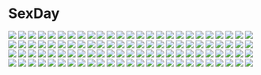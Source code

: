 # SexDay
![](https://konachan.com/jpeg/7bb9e0347b1a658e6f07fafd3469391b/Konachan.com%20-%20266655%20blonde_hair%20blue_eyes%20long_hair%20macross%20macross_frontier%20muki_%28mayuiki%29%20sheryl_nome%20sky%20watermark.jpg)
![](https://konachan.com/image/6f46eb24eb504a94cc92b2c8c1594a4c/Konachan.com%20-%20131020%20blush%20bungaku_shoujo_%28danshi_koukousei%29%20danshi_koukousei_no_nichijou%20eschatology00%20fang%20glasses%20purple_eyes%20school_uniform%20skirt%20tabata_hidenori.jpg)
![](https://konachan.com/image/6150b5fe734cb7523193710008d0edbb/Konachan.com%20-%20243190%20barefoot%20dark%20dress%20flowers%20grass%20original%20tentsu.jpg)
![](https://konachan.com/image/d698b894240f3ff4d03a6d417d963ed0/Konachan.com%20-%2018982%20ayanami_rei%20neon_genesis_evangelion.jpg)
![](https://konachan.com/jpeg/cdef10138a1cc2b930d69b1e759eacb6/Konachan.com%20-%20225488%20animal%20breasts%20cat%20cat_smile%20cleavage%20collar%20emilia_%28re%3Azero%29%20long_hair%20okakan%20pointed_ears%20puck%20purple_eyes%20purple_hair%20skirt%20thighhighs%20wink.jpg)
![](https://konachan.com/image/7175fc98c9d21582273732f759a57079/Konachan.com%20-%20280239%20card_captor_sakura%20clamp%20daidouji_tomoyo%20kero%20kinomoto_sakura%20li_meiling%20li_syaoran%20scan.jpg)
![](https://konachan.com/jpeg/322617a87bc36864d41830a9749d2df7/Konachan.com%20-%20120871%20blue_eyes%20censored%20fellatio%20game_cg%20nonomiya_ai%20panties%20penis%20school_uniform%20striped_panties%20takoyaki_%28roast%29%20thighhighs%20underwear.jpg)
![](https://konachan.com/image/3fd02495d8b38a9c706de3cc0e12109d/Konachan.com%20-%20277145%20beach%20bikini%20blue_eyes%20brown_hair%20clouds%20fate_grand_order%20fate_%28series%29%20long_hair%20mg_kurino%20navel%20ponytail%20sky%20swimsuit%20water.jpg)
![](https://konachan.com/image/85753f2b3978be24999337a8e416c6fc/Konachan.com%20-%2060931%20barefoot%20bra%20catgirl%20chen%20collar%20ex_keine%20foxgirl%20fujy%20group%20horns%20hug%20nazrin%20nude%20panties%20red_eyes%20red_hair%20ribbons%20tail%20tokiko%20touhou%20wings%20wolfgirl.jpg)
![](https://konachan.com/image/63a487f1bd48527c318e2aea41611601/Konachan.com%20-%2015010%20all_male%20blood%20hatake_kakashi%20male%20naruto.jpg)
![](https://konachan.com/image/bfe1317c569074b66e2f9603e2ea48bf/Konachan.com%20-%2080122%20ookami-san_to_shichinin_no_nakama-tachi%20ookami_ryouko%20skirt%20thighhighs%20tie.jpg)
![](https://konachan.com/jpeg/b80c23d3e2d40f3a3e3302f2730c5fc9/Konachan.com%20-%2038605%20bekkankou%20fortune_arterial%20sendo_erika.jpg)
![](https://konachan.com/jpeg/e83dde95b39ac8f6c164445ddb2e3d6b/Konachan.com%20-%205724%20chocobo%20final_fantasy%20final_fantasy_iv%20rydia.jpg)
![](https://konachan.com/jpeg/5e9246680b6eb2bb95ac1e55851aba96/Konachan.com%20-%20103839%20animal_ears%20blonde_hair%20blue_eyes%20bunny_ears%20bunnygirl%20clouds%20gun%20moon%20original%20sky%20weapon%20windtalker.jpg)
![](https://konachan.com/jpeg/93e82c896df01625a39fc9fa1de8f6f8/Konachan.com%20-%20293786%20apple%20ayamy%20blue_eyes%20blue_hair%20blush%20bra%20food%20fruit%20headband%20natsuki_subaru%20open_shirt%20panties%20rem_%28re%3Azero%29%20short_hair%20underwear.jpg)
![](https://konachan.com/jpeg/ed42fc2c3ddfe14ba00561c3fede7437/Konachan.com%20-%20140938%20bishoujo_mangekyou%20censored%20close%20fellatio%20game_cg%20green_hair%20hanazato_megumi%20happoubi_jin%20omega_star%20penis%20short_hair%20wet.jpg)
![](https://konachan.com/image/5988d42c2719c458be93612c3d6c3edf/Konachan.com%20-%2076463%20chibi%20hatsune_miku%20twintails%20vocaloid.jpg)
![](https://konachan.com/image/ae08cbdb557dee00663c8f65361fe800/Konachan.com%20-%2057795%20beatrice%20butterfly%20cage%20umineko_no_naku_koro_ni.jpg)
![](https://konachan.com/image/2e3ed842d1f9b6dfa52a8e75721caef4/Konachan.com%20-%2023510%20air%20kanna%20kannabi_no_mikoto%20key%20silhouette%20visualart%20wings.jpg)
![](https://konachan.com/image/dd62bcc73dbfbf0fd223d5fe1c8403c3/Konachan.com%20-%20200022%20animal_ears%20chibi%20fang%20mikanagi_atori%20mikanagi_hina%20mikanagi_yuu%20namaiki%21%20nounai_kanojo%20tagme_%28artist%29.jpg)
![](https://konachan.com/jpeg/ac33d2b8a3d15f469d39f9f6f1550717/Konachan.com%20-%20294808%20black_eyes%20black_hair%20blush%20breasts%20censored%20game_cg%20golden_hour%20more_%28company%29%20natori_suzu%20navel%20nipples%20nude%20sex%20short_hair%20spread_legs.jpg)
![](https://konachan.com/image/02295b8dab5df6e03336a11bf098a77e/Konachan.com%20-%20194681%20condom%20hat%20loli%20moriya_suwako%20panties%20thighhighs%20touhou%20underwear.jpg)
![](https://konachan.com/image/3f419a89d9440bfe90f1b0810e6a6ebf/Konachan.com%20-%20212464%20clouds%20natsu3390%20original%20scenic%20sky%20sunset%20water.jpg)
![](https://konachan.com/image/a8d300a0c8f824622de8ffaeb5fab219/Konachan.com%20-%20158688%20annie_leonhardt%20bertholt_fubar%20dnlin%20eren_jaeger%20mikasa_ackerman%20reiner_braun%20shingeki_no_kyojin%20ymir_%28shingeki_no_kyojin%29.jpg)
![](https://konachan.com/jpeg/e0e021ec9a7cd2475445e9a64b6163bc/Konachan.com%20-%20272996%20anthropomorphism%20blue_eyes%20blush%20breasts%20cum%20gray_hair%20kantai_collection%20navel%20nipples%20nironiro%20penis%20pussy%20sex%20short_hair%20uncensored.jpg)
![](https://konachan.com/image/fbab6885454deb71b71c28e6123bd733/Konachan.com%20-%2065059%20aqua_eyes%20aqua_hair%20hatsune_miku%20headphones%20last_night_good_night_%28vocaloid%29%20long_hair%20redjuice%20skirt%20twintails%20vocaloid.jpg)
![](https://konachan.com/image/e57ea274c2b1aa7b0e1ebd4bce97e67b/Konachan.com%20-%20288151%20dark_skin%20dragon%20earth%20granblue_fantasy%20oopartz_yang%20planet%20space%20stars%20sword%20watermark%20weapon%20zettai_ryouiki%20zooey_%28granblue_fantasy%29.jpg)
![](https://konachan.com/image/4bc16758c7df8de7c56b0d71a94049ee/Konachan.com%20-%20102361%20blonde_hair%20blue_eyes%20dragon%20katia%20lost_kingdoms.jpg)
![](https://konachan.com/image/fa63da30b06df54ba31089b251b18336/Konachan.com%20-%2064325%20nagisa_kaworu%20neon_genesis_evangelion%20signed.jpg)
![](https://konachan.com/jpeg/f2d141448110805cd7676b7514f804c8/Konachan.com%20-%20284552%20blonde_hair%20blue_eyes%20blush%20breasts%20close%20cropped%20dark_skin%20flowers%20hug%20nipples%20nude%20pink_hair%20tan_lines%20u-511_%28kancolle%29%20white_hair%20yuri.jpg)
![](https://konachan.com/image/120530fdc41369dde73c81a61927fd2c/Konachan.com%20-%20224053%20aqua_eyes%20ass%20blonde_hair%20breasts%20long_hair%20nipples%20nude%20petenshi_%28dr._vermilion%29%20pointed_ears%20tsurumaki_maki%20voiceroid%20water%20wet.jpg)
![](https://konachan.com/image/1356496477ffa27679d1dd612f7bc2d0/Konachan.com%20-%20215026%202girls%20aqua_eyes%20black_hair%20blush%20bow%20brown_hair%20cape%20catgirl%20fang%20gloves%20green_eyes%20headdress%20loli%20original%20ribbons%20short_hair%20socks%20tail%20wink.jpg)
![](https://konachan.com/image/7eca4d46c168571adf62436f86b51dbf/Konachan.com%20-%2098944%20infinite_stratos%20miyazaki_rei%20nude%20purple_hair%20shinonono_houki%20signed%20third-party_edit.jpg)
![](https://konachan.com/image/dea1806986505d5aa35f3df1fed1b4ae/Konachan.com%20-%20224142%20brown_eyes%20building%20catgirl%20city%20clouds%20doggirl%20foxgirl%20glasses%20group%20long_hair%20original%20pantyhose%20red_eyes%20shirakaba%20shorts%20sky%20stockings%20tail%20tree.jpg)
![](https://konachan.com/image/d1cb89965b8995633c66d55c09eb75c9/Konachan.com%20-%20260479%20ass%20boots%20cameltoe%20cigarette%20cowboy_bebop%20dantewontdie%20drink%20headband%20purple_eyes%20purple_hair%20short_hair%20shorts%20smoking%20thighhighs%20watermark.jpg)
![](https://konachan.com/jpeg/1a27f3529a989549a5da0652e5a4895f/Konachan.com%20-%2083220%20blonde_hair%20red_eyes%20rumia%20touhou.jpg)
![](https://konachan.com/image/6d04e42085a959a5e5784fb1a148e8b7/Konachan.com%20-%20170164%20blonde_hair%20long_hair%20realistic%20ribbons%20sakuya_tsuitachi%20school_swimsuit%20skintight%20swimsuit%20wet%20white.jpg)
![](https://konachan.com/image/2438080d8db6eb19af57073e68f5d55a/Konachan.com%20-%20224872%20all_male%20book%20chain%20dio_brando%20hat%20headband%20jojo_no_kimyou_na_bouken%20kuujou_joutarou%20male%20polychromatic%20tagme_%28artist%29.jpg)
![](https://konachan.com/jpeg/e497176ae2fd4ded68f8d135ba26c1ff/Konachan.com%20-%20228780%20food%20nobody%20original%20watermark%20white%20yuyhwa.jpg)
![](https://konachan.com/image/f96e6f74b499ff3c2471ed1a836097b3/Konachan.com%20-%2029788%20fuura_kafuka%20hito_nami%20itoshiki_nozomu%20kimura_kaere%20kitsu_chiri%20komori_kiri%20sayonara_zetsubou_sensei.jpg)
![](https://konachan.com/jpeg/f11fdca0f0a160a9e2d95cf2bbc2620b/Konachan.com%20-%2064811%20kirisame_marisa%20moon%20night%20touhou%20witch.jpg)
![](https://konachan.com/jpeg/b1c9bfcc85d8a6ff48f757c972ec203f/Konachan.com%20-%20307852%20all_male%20animal_ears%20bicolored_eyes%20brown_hair%20catgirl%20final_fantasy%20final_fantasy_xiv%20g%27raha_tia%20instrument%20male%20miqo%27te%20red_hair%20tattoo.jpg)
![](https://konachan.com/jpeg/6ef86c1cb6bb2e257a2e78c208652ea6/Konachan.com%20-%20272283%20armor%20blonde_hair%20blue_eyes%20bodysuit%20braids%20garter%20gloves%20gray_hair%20hat%20headdress%20long_hair%20navel%20no-kan%20ponytail%20short_hair%20thighhighs%20twintails.jpg)
![](https://konachan.com/jpeg/e09f12a0acd7bcdb5dc705c58b2edf3a/Konachan.com%20-%20180862%20black_eyes%20blush%20breast_grab%20brown_hair%20fingering%20idolmaster%20male%20nipples%20nude%20pubic_hair%20shiomi_shuuko%20short_hair%20thesale.jpg)
![](https://konachan.com/image/9f04fc6881b5ae1607bf1bc70ad34605/Konachan.com%20-%20298273%20blonde_hair%20bow%20dress%20fate_grand_order%20fate_%28series%29%20goth-loli%20gray_eyes%20hat%20jpeg_artifacts%20loli%20lolita_fashion%20long_hair%20pantyhose.jpg)
![](https://konachan.com/image/fb79fa79ade2a90cb1956d37d7367856/Konachan.com%20-%2033910%20side_b%20touhou%20yasaka_kanako.jpg)
![](https://konachan.com/image/ba9737f313930b2f28e5b0ccb10656fb/Konachan.com%20-%20271956%20bed%20breasts%20brown_eyes%20brown_hair%20cleavage%20no_bra%20original%20pajamas%20pokachu%20short_hair.jpg)
![](https://konachan.com/jpeg/79d22e443350c74220edc0b3ab4e8cae/Konachan.com%20-%20194222%202girls%20alisa_garland%20blonde_hair%20blush%20breasts%20lump_of_sugar%20mikuriya_himari%20nanaroba_hana%20nipples%20nude%20pink_hair%20rensou_relation%20scan%20thighhighs.jpg)
![](https://konachan.com/jpeg/7cc9f5128707e370e2b9780920e8cf8e/Konachan.com%20-%20279054%20animal_ears%20blonde_hair%20breasts%20censored%20cum%20fang%20foxgirl%20garter%20nipples%20no_bra%20nopan%20open_shirt%20penis%20pubic_hair%20pussy%20sex%20tail%20yellow_eyes.jpg)
![](https://konachan.com/jpeg/563f7632171288345ae413b0f3b28673/Konachan.com%20-%20286575%20banishment%20grass%20original%20scenic%20school_uniform%20signed%20twintails.jpg)
![](https://konachan.com/jpeg/f3e32c31eb3bcb21d464ca2a4140b762/Konachan.com%20-%20217275%20armor%20black_hair%20breasts%20cleavage%20cropped%20green_eyes%20hong%20navel%20original%20skirt%20sword%20underboob%20weapon.jpg)
![](https://konachan.com/image/8e6fa39034e606b973b94d4ebb895048/Konachan.com%20-%206501%20blue%20furude_rika%20higurashi_no_naku_koro_ni%20houjou_satoko%20maebara_keiichi%20ryuuguu_rena%20sonozaki_mion.jpg)
![](https://konachan.com/jpeg/f8f1a493aecb605712c2169325694258/Konachan.com%20-%20283015%20kantoku%20original%20pantyhose%20scan%20shizuku_%28kantoku%29%20skirt.jpg)
![](https://konachan.com/jpeg/b00df2e4c7c0029bfc13435350aabe80/Konachan.com%20-%20197134%20amagi_brilliant_park%20barefoot%20bed%20breasts%20brown_eyes%20brown_hair%20cleavage%20kazenokaze%20long_hair%20moffle%20original%20paper%20phone%20skirt%20tiramii%20wristwear.jpg)
![](https://konachan.com/image/163e2d5fcdffeb22a6c617817552bd9b/Konachan.com%20-%2074723%20artoria_pendragon_%28all%29%20fate_%28series%29%20fate_stay_night%20fate_unlimited_codes%20landscape%20saber%20saber_lily%20scenic.jpg)
![](https://konachan.com/image/c1342807df895e5ef32bc6c683616f93/Konachan.com%20-%20148327%202girls%20ass%20black_hair%20blue_eyes%20blush%20breasts%20color_of_white%20hyperiyon%20long_hair%20matsumiya_kiseri%20navel%20nude%20red_eyes%20white_hair%20yuri.jpg)
![](https://konachan.com/image/d9beffa93ef6d44cae1b2a282fb21062/Konachan.com%20-%2049485%20hatsune_miku%20vocaloid.jpg)
![](https://konachan.com/image/ca7d95b0179c8d8f6e22fec3c1d120f5/Konachan.com%20-%20305371%20bow%20breasts%20gray_hair%20green_eyes%20headband%20katana%20maiwetea%20ribbons%20short_hair%20skirt%20skirt_lift%20sword%20thighhighs%20touhou%20weapon%20white%20wristwear.jpg)
![](https://konachan.com/jpeg/57f6d8dbd68df7e2fca3471302c034a3/Konachan.com%20-%2059963%20akiyama_mio%20blue%20ipod%20k-on%21%20kisoba%20silhouette.jpg)
![](https://konachan.com/image/1afa1b43b73b2ff8846d53091efb9592/Konachan.com%20-%20122119%20breasts%20brown_hair%20cleavage%20dlsite.com%20dress%20drink%20green_eyes%20original%20premium-chan%20tagme.jpg)
![](https://konachan.com/image/bb3b9c1b04934961623677d11de76686/Konachan.com%20-%20195416%20apron%20braids%20breasts%20cleavage%20gloves%20headdress%20izayoi_sakuya%20kikivi%20knife%20long_hair%20maid%20red_eyes%20thighhighs%20touhou%20weapon%20white_hair.jpg)
![](https://konachan.com/image/37ed507d235ff0d489515fc2f157be53/Konachan.com%20-%2054116%20loli%20louise_fran%C3%A7oise_le_blanc_de_la_valli%C3%A8re%20zero_no_tsukaima.jpg)
![](https://konachan.com/image/ee77f63408d6ad969b2f7d8273658029/Konachan.com%20-%2093293%20blonde_hair%20fang%20flandre_scarlet%20geogeo%20hat%20red_eyes%20staff%20touhou%20vampire%20wings.jpg)
![](https://konachan.com/jpeg/38999522af7ef1ed47b91a5e89f12a98/Konachan.com%20-%20301869%202girls%20barefoot%20blindfold%20bondage%20bow%20braids%20breasts%20cameltoe%20chain%20long_hair%20navel%20nipples%20panties%20pecorine%20pink_hair%20topless%20underwear%20utahane_w.jpg)
![](https://konachan.com/image/e39117a6dd55a3b76f9746bb98d97c07/Konachan.com%20-%2091014%20building%20city%20clouds%20male%20rainbow%20scenic%20sky.jpg)
![](https://konachan.com/image/4a26a29f2ddc0ba78f250633c418e9e6/Konachan.com%20-%2052357%20boots%20chibi%20collar%20elbow_gloves%20gloves%20goth-loli%20horns%20kagamine_len%20kagamine_rin%20kneehighs%20lolita_fashion%20male%20pointed_ears%20tears%20vocaloid.jpg)
![](https://konachan.com/image/56b23d980fc583af1f1880c2f382d195/Konachan.com%20-%2076415%20bicolored_eyes%20bow%20dark%20dress%20hatsune_miku%20long_hair%20ribbons%20twintails%20vocaloid%20weapon.jpg)
![](https://konachan.com/jpeg/196409e15b056c4b9464ee504139069b/Konachan.com%20-%20142189%20close%20hatsune_miku%20marirero_a%20sky%20twintails%20vocaloid.jpg)
![](https://konachan.com/image/95b2195158f911deef48df219133aca7/Konachan.com%20-%20173592%20aqua_eyes%20bell%20black_hair%20bow%20brown_hair%20catgirl%20choker%20dress%20green_eyes%20long_hair%20original%20pantyhose%20short_hair%20tail%20thighhighs%20white_hair.jpg)
![](https://konachan.com/jpeg/f8cf38beb63d0df7956c91ca9477dd82/Konachan.com%20-%20164856%20amairo_islenauts%20bed%20blue_eyes%20blue_hair%20blush%20bra%20breasts%20game_cg%20kobuichi%20nipples%20panties%20school_uniform%20shiraga_airi%20twintails%20underwear%20yuzusoft.jpg)
![](https://konachan.com/image/4e289be4d710f7240bf39bf27eb8ef03/Konachan.com%20-%20179513%20anthropomorphism%20blonde_hair%20breasts%20cleavage%20dark_skin%20glasses%20gloves%20ido_%28teketeke%29%20kantai_collection%20navel%20sarashi%20skirt%20underwear%20yellow_eyes.jpg)
![](https://konachan.com/jpeg/3c5e9b0c5eba7a4c9fdec0b76c59b403/Konachan.com%20-%20293146%202girls%20bandaid%20black_hair%20flat_chest%20gray_hair%20green_eyes%20long_hair%20mochizuki_kei%20navel%20no_bra%20nopan%20original%20purple_eyes%20twintails.jpg)
![](https://konachan.com/jpeg/6fd8db337be3e0b83bd808ad3cc2627e/Konachan.com%20-%20214066%20megurine_luka%20saihate%20signed%20thighhighs%20vocaloid.jpg)
![](https://konachan.com/image/8745e71b65ca5cb2560f7abdb3775c48/Konachan.com%20-%20208291%20alice_margatroid%20autumn%20fan%20food%20hakurei_reimu%20japanese_clothes%20kirisame_marisa%20miko%20pantyhose%20tendo_%28zhazhatiantong%29%20touhou%20witch.jpg)
![](https://konachan.com/jpeg/a508d1b73a46fd38a6cb9a772f62540a/Konachan.com%20-%20108479%20anthropomorphism%20green_hair%20homare%20lilligant%20long_hair%20pokemon%20purple_eyes.jpg)
![](https://konachan.com/jpeg/91d609c206fdd0e0d8d4669d8114dafe/Konachan.com%20-%20209654%20amahoshi%20blue_eyes%20book%20bra%20braids%20breasts%20glace%20group%20headband%20long_hair%20navel%20nipples%20no_bra%20panties%20ribbons%20twintails%20underwear%20white_hair.jpg)
![](https://konachan.com/jpeg/10de288459b7ae7df150c96b0dbf6d1a/Konachan.com%20-%20269960%20barefoot%20blue_eyes%20blush%20bow%20braids%20brown_hair%20long_hair%20lucknight%20nude%20original%20pussy%20uncensored.jpg)
![](https://konachan.com/image/00bb4e7b1293b1f443599ce82ba20369/Konachan.com%20-%20159778%20blonde_hair%20blue_eyes%20chipika%20combat_vehicle%20drink%20girls_und_panzer%20katyusha%20short_hair%20skirt%20snow.jpg)
![](https://konachan.com/image/00b0296debca4f609ac7df2e65c86ab8/Konachan.com%20-%2066619%20bikini%20hinata_hanabi%20sumaki_shungo%20swimsuit%20tropical_kiss%20twinkle%20undressing.jpg)
![](https://konachan.com/jpeg/6c0bcb13d11b6f8ec4adc6e0f1cd0f6f/Konachan.com%20-%20139969%20blush%20breasts%20clochette%20game_cg%20long_hair%20nipples%20okihara_kotoha%20oshiki_hitoshi%20pussy%20spread_legs%20thighhighs%20third-party_edit%20twintails%20uncensored.jpg)
![](https://konachan.com/image/bd02fa1b130ba21d6814ddeebd9a76a9/Konachan.com%20-%20289373%20blood%20dress%20fang%20gothic%20hongsung0819%20original%20pointed_ears%20vampire.jpg)
![](https://konachan.com/jpeg/621849d9428402f0643a4d42dc22fc9d/Konachan.com%20-%20184223%20black_hair%20blue_eyes%20breasts%20brown_hair%20glasses%20green_hair%20group%20headband%20hullabaloo%20long_hair%20miko%20nipples%20panties%20pink_eyes%20skirt%20underwear.jpg)
![](https://konachan.com/jpeg/99b0dc0c7b531d793cea194fb7cf0565/Konachan.com%20-%20280566%202girls%20ass%20blush%20hero_neisan%20panties%20pantyhose%20shinjou_akane%20short_hair%20ssss.gridman%20takarada_rikka%20underwear.jpg)
![](https://konachan.com/image/d66654a12366dc550c75d64b881d69ff/Konachan.com%20-%20273481%20bed%20blonde_hair%20braids%20breasts%20fate_grand_order%20fate_%28series%29%20flowers%20green_eyes%20navel%20nero_claudius_%28fate%29%20qmo_%28chalsoma%29%20rose%20short_hair%20sideboob.jpg)
![](https://konachan.com/jpeg/c2b528e0f712c58a8b1d6fcdf2a8e926/Konachan.com%20-%20251602%20aqua_eyes%20aqua_hair%20blush%20breasts%20cleavage%20cropped%20headdress%20maid%20rem_%28re%3Azero%29%20re%3Azero_kara_hajimeru_isekai_seikatsu%20short_hair%20tagme_%28artist%29.jpg)
![](https://konachan.com/jpeg/d6f53ba5a05c1da905665547c847bf97/Konachan.com%20-%20235672%20blue_eyes%20blue_hair%20bow%20cirno%20dress%20fairy%20loli%20short_hair%20socks%20touhou%20wamu_%28chartreuse%29%20wings.jpg)
![](https://konachan.com/image/82508dbde1580ac1d17bae281d6d12e2/Konachan.com%20-%2074333%20black_hair%20blue_eyes%20blush%20murasa_minamitsu%20school_uniform%20short_hair%20touhou.jpg)
![](https://konachan.com/jpeg/2ca0d3354ae7dae3e2167c5d9927824e/Konachan.com%20-%20212987%20anus%20ass%20blush%20clannad%20gym_uniform%20ishikei%20long_hair%20panty_pull%20purple_eyes%20purple_hair%20pussy%20pussy_juice%20tears%20thighhighs%20uncensored%20waifu2x.jpg)
![](https://konachan.com/jpeg/35efd5868af2e825c010b847077679f1/Konachan.com%20-%20138673%20dolphin_divers%20ebihara_noa%20game_cg%20senomoto_hisashi.jpg)
![](https://konachan.com/image/67ea8ff5007458817164d9542b7c8fcf/Konachan.com%20-%2068149%20sky%20tagme.jpg)
![](https://konachan.com/image/e7e886acceb4b91cbf0895c0f27fb246/Konachan.com%20-%2018320%20bandaid%20chise%20saikano%20saishuu_heiki_kanojo%20wings.jpg)
![](https://konachan.com/image/7be5424e672379fdb6cbee11f445118c/Konachan.com%20-%2056161%20anehara_misa%20ichinose_yumiko_cristina%20morishita_koyomi%20panties%20sakazaki_kaho%20school_uniform%20tamura_masafumi%20underwear%20yoku_wakaru_gendai_mahou.jpg)
![](https://konachan.com/image/856cd68ff50b4217beb69b45be8a7f6d/Konachan.com%20-%2066659%20glasses%20ikeda_shouko%20kyon%20male%20nagato_yuki%20scan%20suzumiya_haruhi_no_yuutsu.jpg)
![](https://konachan.com/jpeg/ad01777779ede8ee0408318351daa81e/Konachan.com%20-%20178748%20blonde_hair%20gun%20kawanakajima%20mechagirl%20original%20panties%20red_eyes%20short_hair%20stockings%20thighhighs%20underwear%20weapon%20white%20wings.jpg)
![](https://konachan.com/image/fd07ba60cd95962f19964b999f2b3a2c/Konachan.com%20-%2067687%20ayanami_rei%20bodysuit%20crossover%20gantz%20ikari_shinji%20neon_genesis_evangelion%20robot%20skintight%20soryu_asuka_langley%20torigoe_takumi.jpg)
![](https://konachan.com/image/e1d530f9aae4d93032a2410900860329/Konachan.com%20-%20240798%20animal%20bird%20black_hair%20boots%20braids%20clouds%20flowers%20garter_belt%20horns%20long_hair%20pointed_ears%20purple_eyes%20scythe%20sky%20tenmaso%20tree%20weapon%20wings.jpg)
![](https://konachan.com/image/8db9ca74fa0222314362a6cceec3dd48/Konachan.com%20-%20276192%202girls%20apple228%20ass%20bed%20blue_eyes%20blush%20bow%20brown_hair%20cameltoe%20dress%20long_hair%20maid%20original%20panties%20spread_legs%20twintails%20underwear%20white_hair%20yuri.jpg)
![](https://konachan.com/jpeg/7323f8cfcdcb05f9144ffd1c492944d3/Konachan.com%20-%20138357%20blonde_hair%20breasts%20cleavage%20erect_nipples%20fate_%28series%29%20fate_stay_night%20genderswap%20gilgamesh%20long_hair%20necklace%20panties%20red_eyes%20underwear.jpg)
![](https://konachan.com/jpeg/802d67668f3b3b1f10533a81e9553467/Konachan.com%20-%20164839%20ass%20blonde_hair%20blush%20clouds%20eko%20elbow_gloves%20flat_chest%20gloves%20green_eyes%20headband%20nipples%20panties%20skirt%20thighhighs%20torn_clothes%20underwear%20wet.jpg)
![](https://konachan.com/jpeg/3af6f851504082adbfccfa362a38ec5d/Konachan.com%20-%2039419%20loli%20madoka_hiirose%20tagme.jpg)
